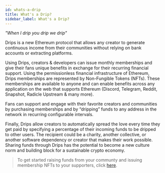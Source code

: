 ```yaml
---
id: whats-a-drip
title: What's a Drip?
sidebar_label: What's a Drip?
---
```

*"When I drip you drip we drip"*

Drips is a new Ethereum protocol that allows any creator to generate continuous income from their communities without relying on bank accounts or extracting platforms. 

Using Drips, creators & developers can issue monthly memberships and give their fans unique benefits in exchange for their recurring financial support. Using the permissionless financial infrastructure of Ethereum, Drips memberships are represented by Non-Fungible Tokens (NFTs). These memberships are available to anyone and can enable benefits across any application on the web that supports Ethereum (Discord, Telegram, Reddit, Snapshot, Radicle Upstream & many more).

Fans can support and engage with their favorite creators and communities by purchasing memberships and by “dripping” funds to any address in the network in recurring configurable intervals.

Finally, Drips allow creators to automatically spread the love every time they get paid by specifying a percentage of their incoming funds to be dripped to other users. The recipient could be a charity, another collective, or another software dependency or creator that makes their work possible. Sharing funds through Drips has the potential to become a new culture norm and building block for a sustainable crypto economy.

> To get started raising funds from your communty and issuing membership NFTs to your supporters, click [here][cc].



[cc]: using-drips/create-a-community.md
